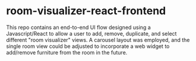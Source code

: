# room-visualizer-react-frontend
This repo contains an end-to-end UI flow designed using a Javascript/React to allow a user to add, remove, duplicate, and select different "room visualizer" views. A carousel layout was employed, and the single room view could be adjusted to incorporate a web widget to add/remove furniture from the room in the future.
